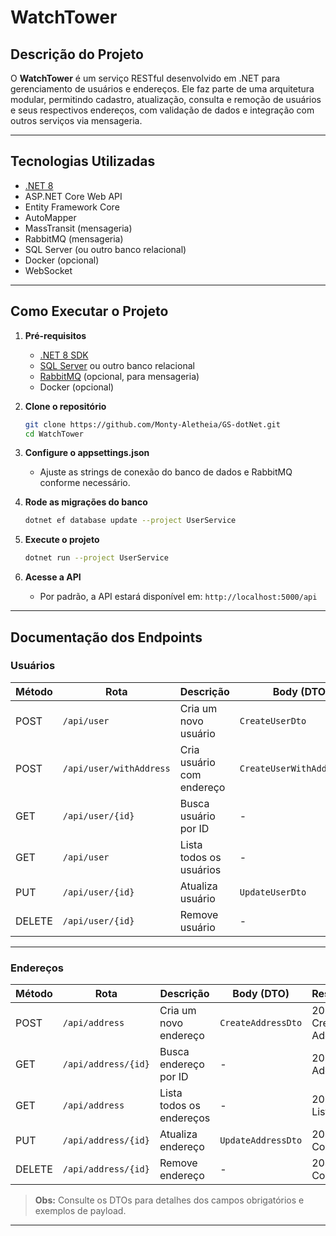 # WatchTower 

## Descrição do Projeto

O **WatchTower** é um serviço RESTful desenvolvido em .NET para gerenciamento de usuários e endereços. Ele faz parte de uma arquitetura modular, permitindo cadastro, atualização, consulta e remoção de usuários e seus respectivos endereços, com validação de dados e integração com outros serviços via mensageria.

---

## Tecnologias Utilizadas

- [.NET 8](https://dotnet.microsoft.com/)
- ASP.NET Core Web API
- Entity Framework Core
- AutoMapper
- MassTransit (mensageria)
- RabbitMQ (mensageria)
- SQL Server (ou outro banco relacional)
- Docker (opcional)
- WebSocket

---

## Como Executar o Projeto

1. **Pré-requisitos**
   - [.NET 8 SDK](https://dotnet.microsoft.com/download)
   - [SQL Server](https://www.microsoft.com/pt-br/sql-server/sql-server-downloads) ou outro banco relacional
   - [RabbitMQ](https://www.rabbitmq.com/download.html) (opcional, para mensageria)
   - Docker (opcional)

2. **Clone o repositório**
   ```bash
   git clone https://github.com/Monty-Aletheia/GS-dotNet.git
   cd WatchTower
   ```

3. **Configure o appsettings.json**
   - Ajuste as strings de conexão do banco de dados e RabbitMQ conforme necessário.

4. **Rode as migrações do banco**
   ```bash
   dotnet ef database update --project UserService
   ```

5. **Execute o projeto**
   ```bash
   dotnet run --project UserService
   ```

6. **Acesse a API**
   - Por padrão, a API estará disponível em: `http://localhost:5000/api`

---

## Documentação dos Endpoints

### Usuários

| Método | Rota                        | Descrição                        | Body (DTO)                  | Resposta             |
|--------|-----------------------------|----------------------------------|-----------------------------|----------------------|
| POST   | `/api/user`                 | Cria um novo usuário             | `CreateUserDto`             | 201 Created, User    |
| POST   | `/api/user/withAddress`     | Cria usuário com endereço        | `CreateUserWithAddressDto`  | 201 Created, User    |
| GET    | `/api/user/{id}`            | Busca usuário por ID             | -                           | 200 OK, User         |
| GET    | `/api/user`                 | Lista todos os usuários          | -                           | 200 OK, List<User>   |
| PUT    | `/api/user/{id}`            | Atualiza usuário                 | `UpdateUserDto`             | 204 No Content       |
| DELETE | `/api/user/{id}`            | Remove usuário                   | -                           | 204 No Content       |

---

### Endereços

| Método | Rota                        | Descrição                        | Body (DTO)                  | Resposta             |
|--------|-----------------------------|----------------------------------|-----------------------------|----------------------|
| POST   | `/api/address`              | Cria um novo endereço            | `CreateAddressDto`          | 201 Created, Address |
| GET    | `/api/address/{id}`         | Busca endereço por ID            | -                           | 200 OK, Address      |
| GET    | `/api/address`              | Lista todos os endereços         | -                           | 200 OK, List<Address>|
| PUT    | `/api/address/{id}`         | Atualiza endereço                | `UpdateAddressDto`          | 204 No Content       |
| DELETE | `/api/address/{id}`         | Remove endereço                  | -                           | 204 No Content       |

> **Obs:** Consulte os DTOs para detalhes dos campos obrigatórios e exemplos de payload.

---